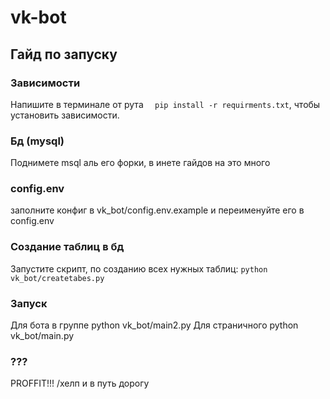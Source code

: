 # vk-bot
## Гайд по запуску
### Зависимости
Напишите  в терминале от рута ```  pip install -r requirments.txt```, чтобы установить зависимости.

### Бд (mysql)
Поднимете msql аль его форки, в инете гайдов на это много
### config.env
заполните конфиг в vk_bot/config.env.example и переименуйте его в config.env
### Создание таблиц в бд
Запустите скрипт, по созданию всех нужных таблиц: ``` python vk_bot/createtabes.py ```
### Запуск
Для бота в группе python vk_bot/main2.py
Для страничного python vk_bot/main.py
### ???
PROFFIT!!!
/хелп  и в путь дорогу
